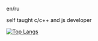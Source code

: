 en/ru

self taught
c/c++ and js developer

[![Top Langs](https://github-readme-stats.vercel.app/api/top-langs/?username=danilaxila3&theme=catppuccin_mocha)](https://github.com/anuraghazra/github-readme-stats)
